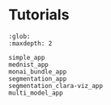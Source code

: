 # Tutorials

```{toctree}
:glob:
:maxdepth: 2

simple_app
mednist_app
monai_bundle_app
segmentation_app
segmentation_clara-viz_app
multi_model_app
```
